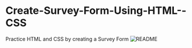 # Create-Survey-Form-Using-HTML--CSS
Practice HTML and CSS by creating a Survey Form
![README](https://github.com/DruxAMB/Create-Survey-Form-Using-HTML--CSS/assets/130681375/2e57bbce-e637-4290-84fe-147938f0d7ea)

